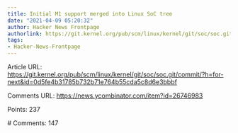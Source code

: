 ```yaml
---
title: Initial M1 support merged into Linux SoC tree
date: "2021-04-09 05:20:32"
author: Hacker News Frontpage
authorlink: https://git.kernel.org/pub/scm/linux/kernel/git/soc/soc.git/commit/?h=for-next&id=0d5fe4b31785b732b71e764b55cda5c8d6e3bbbf
tags:
- Hacker-News-Frontpage
---
```


<p>Article URL: <a href="https://git.kernel.org/pub/scm/linux/kernel/git/soc/soc.git/commit/?h=for-next&id=0d5fe4b31785b732b71e764b55cda5c8d6e3bbbf">https://git.kernel.org/pub/scm/linux/kernel/git/soc/soc.git/commit/?h=for-next&id=0d5fe4b31785b732b71e764b55cda5c8d6e3bbbf</a></p>
<p>Comments URL: <a href="https://news.ycombinator.com/item?id=26746983">https://news.ycombinator.com/item?id=26746983</a></p>
<p>Points: 237</p>
<p># Comments: 147</p>
